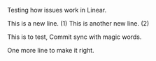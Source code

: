 Testing how issues work in Linear.

This is a new line. (1)
This is another new line. (2)

This is to test,
Commit sync with magic words.

One more line to make it right.
